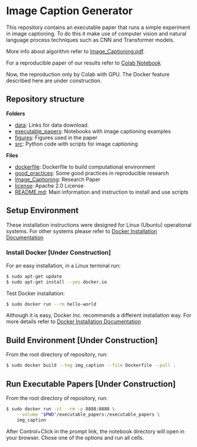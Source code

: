 # Image Caption Generator

This repository contains an executable paper that runs a simple experiment
in image captioning. To do this it make use of computer vision and natural
language process techniques such as CNN and Transformer models.

More info about algorithm refer to [Image_Captioning.pdf](./Image_Captioning.pdf).

For a reproducible paper of our results refer to
[Colab Notebook](<https://colab.research.google.com/drive/1oHJTiFP97rvTqZ6ye5kPHSRS7AmBd4mW?usp=sharing>)

Now, the reproduction only by Colab with GPU.
The Docker feature described here are under construction.

## Repository structure

**Folders**

- [data](./data): Links for data download.
- [executable_papers](./executable_papers): Notebooks with image captioning examples
- [figures](./figures): Figures used in the paper
- [src](./src): Python code with scripts for image captioning

**Files**

- [dockerfile](./dockerfile): Dockerfile to build computational environment
- [good_practices](./good_practices.md): Some good practices in reproducible research
- [Image_Captioning](./Image_Captioning.pdf): Research Paper
- [license](./LICENSE): Apache 2.0 License
- [README.md](,/README.md): Main information and instruction to install and use scripts

## Setup Environment

These installation instructions were designed for Linux (Ubuntu) operational systems.
For other systems please refer to
[Docker Installation Documentation](https://docs.docker.com/get-docker/)

### Install Docker [Under Construction]

For an easy installation, in a Linux terminal run:

```bash
$ sudo apt-get update
$ sudo apt-get install --yes docker.io
```

Test Docker installation:

```bash
$ sudo docker run --rm hello-world
```

Although it is easy, Docker Inc. recommends a different installation way.
For more details refer to
[Docker Installation Documentation](https://docs.docker.com/get-docker/)

## Build Environment [Under Construction]

From the root directory of repository, run:

```bash
$ sudo docker build --tag img_caption --file Dockerfile --pull .
```

## Run Executable Papers [Under Construction]

From the root directory of repository, run:

```bash
$ sudo docker run -it --rm -p 8888:8888 \
    --volume "$PWD"/executable_papers:/executable_papers \
    img_caption
```

After Control+Click in the prompt link, the notebook directory
will open in your browser. Chose one of the options and run all cells.
